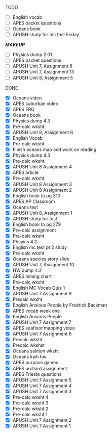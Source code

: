 TODO
- [ ] English vocab
- [ ] APES packet questions
- [ ] Oceans book
- [ ] APUSH study for mc test Friday

***MAKEUP***
- [ ] Physics dump 2.01
- [ ] APES packet questions
- [ ] APUSH Unit 7, Assignment 8
- [ ] APUSH Unit 7, Assignment 13
- [ ] APUSH Unit 8, Assignment 5

DONE
- [X] Oceans video
- [X] APES suburban video
- [X] APES FRQ
- [X] Oceans book
- [X] Physics dump 4.3
- [X] Pre-calc wksht
- [X] APUSH Unit 8, Assignment 6
- [X] English Vocab
- [X] Pre-calc wksht
- [X] Finish oceans map and work on reading
- [X] Physics dump 4.3
- [X] Pre-calc wksht
- [X] APUSH Unit 8 Assignment 4
- [X] APES article
- [X] Pre-calc wksht
- [X] APUSH Unit 8 Assignment 3
- [X] APUSH Unit 8 Assignment 2
- [X] English book to pg 310
- [X] APES AP Classroom
- [X] Oceans test
- [X] APUSH Unit 8, Assignment 1
- [X] APUSH study for test
- [X] English book to pg 279
- [X] Pre-calc assignment
- [X] Pre-calc wksht
- [X] Phsyics 4.2
- [X] English mc test pt 2 study
- [X] Pre-calc wksht
- [X] Oceans species story slide
- [X] APUSH Unit 7, Assignment 10
- [X] HW dump 4.2
- [X] APES mining chart
- [X] Pre-calc wksht
- [X] English MC Vocab Quiz 1
- [X] APUSH Unit 7 Assignment 9
- [X] Precalc wksht
- [X] English Anxious People by Fredrick Backman
- [X] APES vocab week one
- [X] English Anxious People
- [X] APUSH Unit 7 Assignment 7
- [X] APES seafloor mapping video
- [X] APUSH Unit 7 Assignment 6
- [X] Precalc wksht
- [X] Precalc wkshst
- [X] Oceans salmon wksht
- [X] Oceans kwh hw
- [X] APES purpose games
- [X] APES orchard assignment
- [X] APES Trieste questions
- [X] APUSH Unit 7 Assignment 5
- [X] APUSH Unit 7 Assignment 4
- [X] APUSH Unit 7 Assignment 3
- [X] Pre-calc wksht 4
- [X] Pre-calc wksht 3
- [X] Pre-calc wksht 2
- [X] Pre-calc wksht 1
- [X] APUSH Unit 7 Assignment 2
- [X] APUSH Unit 7 Assignment 1

